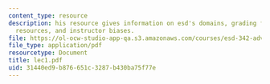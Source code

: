 ```yaml
---
content_type: resource
description: his resource gives information on esd's domains, grading formula, class
  resources, and instructor biases.
file: https://ol-ocw-studio-app-qa.s3.amazonaws.com/courses/esd-342-advanced-system-architecture-spring-2006/31440ed9b876651c3287b430ba75f77e_lec1.pdf
file_type: application/pdf
resourcetype: Document
title: lec1.pdf
uid: 31440ed9-b876-651c-3287-b430ba75f77e
---
```

